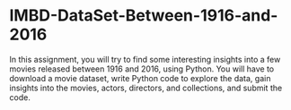 # IMBD-DataSet-Between-1916-and-2016
In this assignment, you will try to find some interesting insights into a few movies released between 1916 and 2016, using Python. You will have to download a movie dataset, write Python code to explore the data, gain insights into the movies, actors, directors, and collections, and submit the code.
